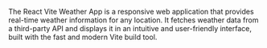 The React Vite Weather App is a responsive web application that provides real-time weather information for any location. It fetches weather data from a third-party API and displays it in an intuitive and user-friendly interface, built with the fast and modern Vite build tool.



